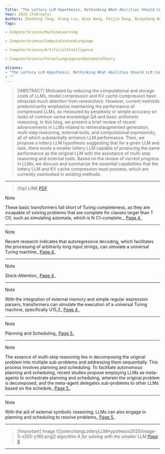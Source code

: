 ```yaml
---
Title: "The Lottery LLM Hypothesis, Rethinking What Abilities Should LLM Compression Preserve?"
Year: 2025 (February)
Authors: Zhenheng Tang, Xiang Liu, Qian Wang, Peijie Dong, Bingsheng He, Xiaowen Chu, Bo Li
Tags: 

- ComputerScience/MachineLearning

- ComputerScience/ComputationandLanguage

- ComputerScience/ArtificialIntelligence

- ComputerScience/FormalLanguagesandAutomataTheory

aliases: 
- "The Lottery LLM Hypothesis, Rethinking What Abilities Should LLM Compression Preserve?"
- ""
---
```

> [!ABSTRACT]
>Motivated by reducing the computational and storage costs of LLMs, model compression and KV cache compression have attracted much attention from researchers. However, current methods predominantly emphasize maintaining the performance of compressed LLMs, as measured by perplexity or simple accuracy on tasks of common sense knowledge QA and basic arithmetic reasoning. In this blog, we present a brief review of recent advancements in LLMs related to retrievalaugmented generation, multi-step reasoning, external tools, and computational expressivity, all of which substantially enhance LLM performance. Then, we propose a lottery LLM hypothesis suggesting that for a given LLM and task, there exists a smaller lottery LLM capable of producing the same performance as the original LLM with the assistance of multi-step reasoning and external tools. Based on the review of current progress in LLMs, we discuss and summarize the essential capabilities that the lottery LLM and KV cache compression must possess, which are currently overlooked in existing methods.
---
> [!tip] LINK
> [PDF](zotero://select/library/items/YEVENGL5)

> [!note]
>These basic transformers fall short of Turing completeness, as they are incapable of solving problems that are complete for classes larger than T C0, such as simulating automata, which is N C1-complete._ [Page 4](zotero://open-pdf/library/items/YEVENGL5?page=4&annotation=RIH9UBVQ)_
---
> [!note]
>Recent research indicates that autoregressive decoding, which facilitates the processing of arbitrarily long input strings, can simulate a universal Turing machine_ [Page 4](zotero://open-pdf/library/items/YEVENGL5?page=4&annotation=2JWQYIQ3)_
---
> [!note]
>Stack-Attention_ [Page 4](zotero://open-pdf/library/items/YEVENGL5?page=4&annotation=9A7J38ES)_
---
> [!note]
>With the integration of external memory and simple regular expression parsers, transformers can simulate the execution of a universal Turing machine, specifically U15,2_ [Page 4](zotero://open-pdf/library/items/YEVENGL5?page=4&annotation=GK5LIJ6K)_
---
> [!note]
>Planning and Scheduling_ [Page 5](zotero://open-pdf/library/items/YEVENGL5?page=5&annotation=NZZHYSWS)_
---
> [!note]
>The essence of multi-step reasoning lies in decomposing the original problem into multiple sub-problems and addressing them sequentially. This process involves planning and scheduling. To facilitate autonomous planning and scheduling, recent studies propose employing LLMs as meta-agents to orchestrate planning and scheduling, wherein the original problem is decomposed, and the meta-agent delegates sub-problems to other LLMs based on the schedule_ [Page 5](zotero://open-pdf/library/items/YEVENGL5?page=5&annotation=SQNZ65V9)_
---
> [!note]
>With the aid of external symbolic reasoning, LLMs can also engage in planning and scheduling to resolve problems_ [Page 5](zotero://open-pdf/library/items/YEVENGL5?page=5&annotation=FDGYY8CQ)_
---
> [!important] Image
> ![[zotero/tangLotteryLLMHypothesis2025/image-5-x305-y160.png]]
> _algorithm A for solving with the smaller LLM [Page 5](zotero://open-pdf/library/items/YEVENGL5?page=5&annotation=YN4XCKE2)_
---
